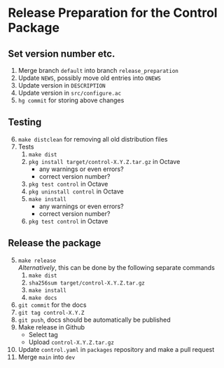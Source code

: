 # Release Preparation for the Control Package

## Set version number etc.

1. Merge branch `default` into branch `release_preparation`
2. Update `NEWS`, possibly move old entries into `ONEWS`
3. Update version in `DESCRIPTION`
4. Update version in `src/configure.ac`
5. `hg commit` for storing above changes

## Testing

6. `make distclean` for removing all old distribution files
4. Tests
    1. `make dist`
    2. `pkg install target/control-X.Y.Z.tar.gz` in Octave
        - any warnings or even errors?
        - correct version number?
    3. `pkg test control` in Octave
    4. `pkg uninstall control` in Octave
    5. `make install`
        - any warnings or even errors?
        - correct version number?
    6. `pkg test control` in Octave

## Release the package

5. `make release`<br>
   *Alternatively*, this can be done by the following separate commands
    1. `make dist`
    4. `sha256sum target/control-X.Y.Z.tar.gz`
    1. `make install`
    2. `make docs`
3. `git commit` for the docs
4. `git tag control-X.Y.Z`
5. `git push`, docs should be automatically be published
5. Make release in Github
    - Select tag
    - Upload `control-X.Y.Z.tar.gz`
6. Update `control.yaml` in `packages` repository and make a pull request
9. Merge `main` into `dev`
